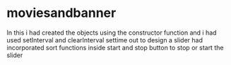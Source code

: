 # moviesandbanner
In this i had created the objects using the constructor function
and i had used setInterval and clearInterval settime out to design a slider
had incorporated sort functions inside
start and stop button to stop or start the slider
